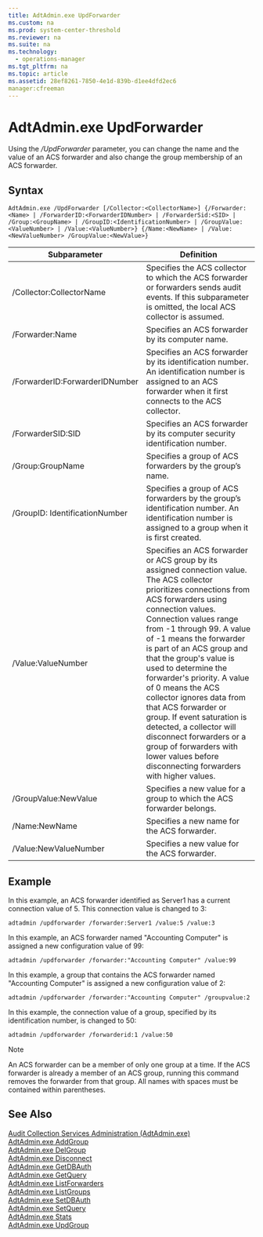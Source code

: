 ```yaml
---
title: AdtAdmin.exe UpdForwarder
ms.custom: na
ms.prod: system-center-threshold
ms.reviewer: na
ms.suite: na
ms.technology: 
  - operations-manager
ms.tgt_pltfrm: na
ms.topic: article
ms.assetid: 28ef8261-7850-4e1d-839b-d1ee4dfd2ec6
manager:cfreeman
---
```

# AdtAdmin.exe UpdForwarder
Using the *\/UpdForwarder* parameter, you can change the name and the value of an ACS forwarder and also change the group membership of an ACS forwarder.  
  
## Syntax  
`AdtAdmin.exe /UpdForwarder [/Collector:<CollectorName>] {/Forwarder:<Name> | /ForwarderID:<ForwarderIDNumber> | /ForwarderSid:<SID> | /Group:<GroupName> | /GroupID:<IdentificationNumber> | /GroupValue:<ValueNumber> | /Value:<ValueNumber>} {/Name:<NewName> | /Value:<NewValueNumber> /GroupValue:<NewValue>}`  
  
|Subparameter|Definition|  
|----------------|--------------|  
|\/Collector:CollectorName|Specifies the ACS collector to which the ACS forwarder or forwarders sends audit events. If this subparameter is omitted, the local ACS collector is assumed.|  
|\/Forwarder:Name|Specifies an ACS forwarder by its computer name.|  
|\/ForwarderID:ForwarderIDNumber|Specifies an ACS forwarder by its identification number. An identification number is assigned to an ACS forwarder when it first connects to the ACS collector.|  
|\/ForwarderSID:SID|Specifies an ACS forwarder by its computer security identification number.|  
|\/Group:GroupName|Specifies a group of ACS forwarders by the group’s name.|  
|\/GroupID: IdentificationNumber|Specifies a group of ACS forwarders by the group’s identification number. An identification number is assigned to a group when it is first created.|  
|\/Value:ValueNumber|Specifies an ACS forwarder or ACS group by its assigned connection value. The ACS collector prioritizes connections from ACS forwarders using connection values. Connection values range from \-1 through 99. A value of \-1 means the forwarder is part of an ACS group and that the group's value is used to determine the forwarder's priority. A value of 0 means the ACS collector ignores data from that ACS forwarder or group. If event saturation is detected, a collector will disconnect forwarders or a group of forwarders with lower values before disconnecting forwarders with higher values.|  
|\/GroupValue:NewValue|Specifies a new value for a group to which the ACS forwarder belongs.|  
|\/Name:NewName|Specifies a new name for the ACS forwarder.|  
|\/Value:NewValueNumber|Specifies a new value for the ACS forwarder.|  
  
## Example  
In this example, an ACS forwarder identified as Server1 has a current connection value of 5. This connection value is changed to 3:  
  
`adtadmin /updforwarder /forwarder:Server1 /value:5 /value:3`  
  
In this example, an ACS forwarder named "Accounting Computer" is assigned a new configuration value of 99:  
  
`adtadmin /updforwarder /forwarder:"Accounting Computer" /value:99`  
  
In this example, a group that contains the ACS forwarder named "Accounting Computer" is assigned a new configuration value of 2:  
  
`adtadmin /updforwarder /forwarder:"Accounting Computer" /groupvalue:2`  
  
In this example, the connection value of a group, specified by its identification number, is changed to 50:  
  
`adtadmin /updforwarder /forwarderid:1 /value:50`  
  
> [!NOTE]  
> An ACS forwarder can be a member of only one group at a time. If the ACS forwarder is already a member of an ACS group, running this command removes the forwarder from that group. All names with spaces must be contained within parentheses.  
  
## See Also  
[Audit Collection Services Administration &#40;AdtAdmin.exe&#41;](../../om/manage/Audit-Collection-Services-Administration--AdtAdmin.exe-.md)  
[AdtAdmin.exe AddGroup](../../om/manage/AdtAdmin.exe-AddGroup.md)  
[AdtAdmin.exe DelGroup](../../om/manage/AdtAdmin.exe-DelGroup.md)  
[AdtAdmin.exe Disconnect](../../om/manage/AdtAdmin.exe-Disconnect.md)  
[AdtAdmin.exe GetDBAuth](../../om/manage/AdtAdmin.exe-GetDBAuth.md)  
[AdtAdmin.exe GetQuery](../../om/manage/AdtAdmin.exe-GetQuery.md)  
[AdtAdmin.exe ListForwarders](../../om/manage/AdtAdmin.exe-ListForwarders.md)  
[AdtAdmin.exe ListGroups](../../om/manage/AdtAdmin.exe-ListGroups.md)  
[AdtAdmin.exe SetDBAuth](../../om/manage/AdtAdmin.exe-SetDBAuth.md)  
[AdtAdmin.exe SetQuery](../../om/manage/AdtAdmin.exe-SetQuery.md)  
[AdtAdmin.exe Stats](../../om/manage/AdtAdmin.exe-Stats.md)  
[AdtAdmin.exe UpdGroup](../../om/manage/AdtAdmin.exe-UpdGroup.md)  
  
